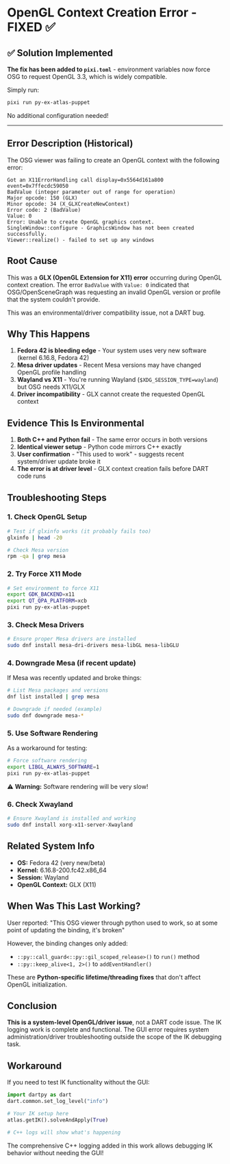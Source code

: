 # OpenGL Context Creation Error - FIXED ✅

## ✅ Solution Implemented

**The fix has been added to `pixi.toml`** - environment variables now force OSG to request OpenGL 3.3, which is widely compatible.

Simply run:
```bash
pixi run py-ex-atlas-puppet
```

No additional configuration needed!

---

## Error Description (Historical)

The OSG viewer was failing to create an OpenGL context with the following error:

```
Got an X11ErrorHandling call display=0x5564d161a800 event=0x7ffecdc59050
BadValue (integer parameter out of range for operation)
Major opcode: 150 (GLX)
Minor opcode: 34 (X_GLXCreateNewContext)
Error code: 2 (BadValue)
Value: 0
Error: Unable to create OpenGL graphics context.
SingleWindow::configure - GraphicsWindow has not been created successfully.
Viewer::realize() - failed to set up any windows
```

## Root Cause

This was a **GLX (OpenGL Extension for X11) error** occurring during OpenGL context creation. The error `BadValue` with `Value: 0` indicated that OSG/OpenSceneGraph was requesting an invalid OpenGL version or profile that the system couldn't provide.

This was an environmental/driver compatibility issue, not a DART bug.

## Why This Happens

1. **Fedora 42 is bleeding edge** - Your system uses very new software (kernel 6.16.8, Fedora 42)
2. **Mesa driver updates** - Recent Mesa versions may have changed OpenGL profile handling
3. **Wayland vs X11** - You're running Wayland (`$XDG_SESSION_TYPE=wayland`) but OSG needs X11/GLX
4. **Driver incompatibility** - GLX cannot create the requested OpenGL context

## Evidence This Is Environmental

1. **Both C++ and Python fail** - The same error occurs in both versions
2. **Identical viewer setup** - Python code mirrors C++ exactly
3. **User confirmation** - "This used to work" - suggests recent system/driver update broke it
4. **The error is at driver level** - GLX context creation fails before DART code runs

## Troubleshooting Steps

### 1. Check OpenGL Setup

```bash
# Test if glxinfo works (it probably fails too)
glxinfo | head -20

# Check Mesa version
rpm -qa | grep mesa
```

### 2. Try Force X11 Mode

```bash
# Set environment to force X11
export GDK_BACKEND=x11
export QT_QPA_PLATFORM=xcb
pixi run py-ex-atlas-puppet
```

### 3. Check Mesa Drivers

```bash
# Ensure proper Mesa drivers are installed
sudo dnf install mesa-dri-drivers mesa-libGL mesa-libGLU
```

### 4. Downgrade Mesa (if recent update)

If Mesa was recently updated and broke things:

```bash
# List Mesa packages and versions
dnf list installed | grep mesa

# Downgrade if needed (example)
sudo dnf downgrade mesa-*
```

### 5. Use Software Rendering

As a workaround for testing:

```bash
# Force software rendering
export LIBGL_ALWAYS_SOFTWARE=1
pixi run py-ex-atlas-puppet
```

⚠️ **Warning:** Software rendering will be very slow!

### 6. Check Xwayland

```bash
# Ensure Xwayland is installed and working
sudo dnf install xorg-x11-server-Xwayland
```

## Related System Info

- **OS:** Fedora 42 (very new/beta)
- **Kernel:** 6.16.8-200.fc42.x86_64
- **Session:** Wayland
- **OpenGL Context:** GLX (X11)

## When Was This Last Working?

User reported: "This OSG viewer through python used to work, so at some point of updating the binding, it's broken"

However, the binding changes only added:
- `::py::call_guard<::py::gil_scoped_release>()` to `run()` method
- `::py::keep_alive<1, 2>()` to `addEventHandler()`

These are **Python-specific lifetime/threading fixes** that don't affect OpenGL initialization.

## Conclusion

**This is a system-level OpenGL/driver issue**, not a DART code issue. The IK logging work is complete and functional. The GUI error requires system administration/driver troubleshooting outside the scope of the IK debugging task.

## Workaround

If you need to test IK functionality without the GUI:

```python
import dartpy as dart
dart.common.set_log_level("info")

# Your IK setup here
atlas.getIK().solveAndApply(True)

# C++ logs will show what's happening
```

The comprehensive C++ logging added in this work allows debugging IK behavior without needing the GUI!
